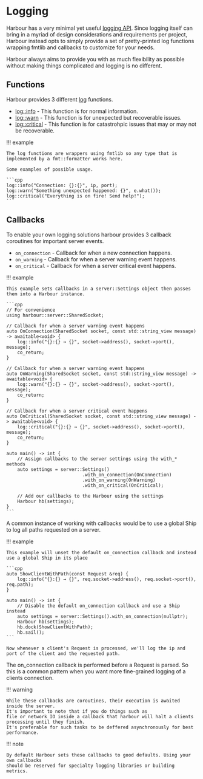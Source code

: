 # Logging

Harbour has a very minimal yet useful [logging API](https://github.com/griefzz/harbour/blob/main/include/harbour/log.hpp). Since logging itself can bring in a myriad
of design considerations and requirements per project, Harbour instead opts to simply provide a
set of pretty-printed log functions wrapping fmtlib and callbacks to customize for your needs.

Harbour always aims to provide you with as much flexibility as possible without making things complicated and logging
is no different.

## Functions

Harbour provides 3 different [log](https://github.com/griefzz/harbour/blob/main/include/harbour/log.hpp#L20) functions.

- [log::info](https://github.com/griefzz/harbour/blob/main/include/harbour/log.hpp#L36) - This function is for normal information.
- [log::warn](https://github.com/griefzz/harbour/blob/main/include/harbour/log.hpp#L56) - This function is for unexpected but recoverable issues.
- [log::critical](https://github.com/griefzz/harbour/blob/main/include/harbour/log.hpp#L76) - This function is for catastrohpic issues that may or may not be recoverable.

!!! example

    The log functions are wrappers using fmtlib so any type that is implemented by a fmt::formatter works here.
    
    Some examples of possible usage.

    ```cpp
    log::info("Connection: {}:{}", ip, port);
    log::warn("Something unexpected happened: {}", e.what());
    log::critical("Everything is on fire! Send help!");
    ```

## Callbacks

To enable your own logging solutions harbour provides 3 callback coroutines for important server events.

- ```on_connection``` - Callback for when a new connection happens.
- ```on_warning``` - Callback for when a server warning event happens.
- ```on_critical``` - Callback for when a server critical event happens.

!!! example

    This example sets callbacks in a server::Settings object then passes them into a Harbour instance.

    ```cpp
    // For convenience
    using harbour::server::SharedSocket;

    // Callback for when a server warning event happens
    auto OnConnection(SharedSocket socket, const std::string_view message) -> awaitable<void> {
        log::info("{}:{} → {}", socket->address(), socket->port(), message);
        co_return;
    }

    // Callback for when a server warning event happens
    auto OnWarning(SharedSocket socket, const std::string_view message) -> awaitable<void> {
        log::warn("{}:{} → {}", socket->address(), socket->port(), message);
        co_return;
    }

    // Callback for when a server critical event happens
    auto OnCritical(SharedSocket socket, const std::string_view message) -> awaitable<void> {
        log::critical("{}:{} → {}", socket->address(), socket->port(), message);
        co_return;
    }

    auto main() -> int {
        // Assign callbacks to the server settings using the with_* methods
        auto settings = server::Settings()
                                .with_on_connection(OnConnection)
                                .with_on_warning(OnWarning)
                                .with_on_critical(OnCritical);

        // Add our callbacks to the Harbour using the settings
        Harbour hb(settings);
    }
    ```

A common instance of working with callbacks would be to use a global Ship to log all paths requested on a server.

!!! example

    This example will unset the default on_connection callback and instead use a global Ship in its place

    ```cpp
    auto ShowClientWithPath(const Request &req) {
        log::info("{}:{} → {}", req.socket->address(), req.socket->port(), req.path);
    }
    
    auto main() -> int {
        // Disable the default on_connection callback and use a Ship instead
        auto settings = server::Settings().with_on_connection(nullptr);
        Harbour hb(settings);
        hb.dock(ShowClientWithPath);
        hb.sail();
    ```

    Now whenever a client's Request is processed, we'll log the ip and port of the client and the requested path.

The on_connection callback is performed before a Request is parsed. So this is a common pattern when you want more fine-grained logging
of a clients connection.

!!! warning

    While these callbacks are coroutines, their execution is awaited inside the server. 
    It's important to note that if you do things such as
    file or network IO inside a callback that harbour will halt a clients processing until they finish. 
    It's preferable for such tasks to be deffered asynchronously for best performance.

!!! note

    By default Harbour sets these callbacks to good defaults. Using your own callbacks
    should be reserved for specialty logging libraries or building metrics.
